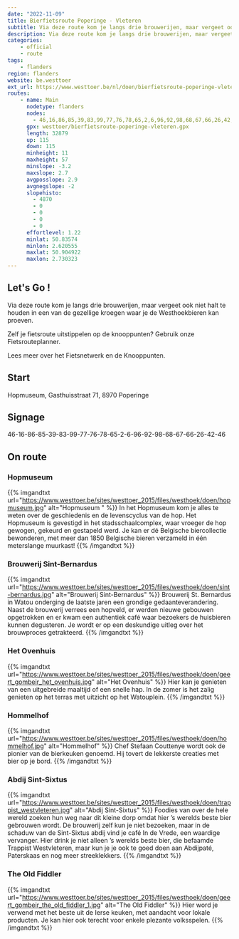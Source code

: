```yaml
---
date: "2022-11-09"
title: Bierfietsroute Poperinge - Vleteren
subtitle: Via deze route kom je langs drie brouwerijen, maar vergeet ook niet halt te houden in een van de gezellige kroegen waar je de Westhoekbieren kan proeven
description: Via deze route kom je langs drie brouwerijen, maar vergeet ook niet halt te houden in een van de gezellige kroegen waar je de Westhoekbieren kan proeven
categories:
    - official
    - route
tags:
    - flanders
region: flanders
website: be.westtoer
ext_url: https://www.westtoer.be/nl/doen/bierfietsroute-poperinge-vleteren
routes:
    - name: Main
      nodetype: flanders
      nodes:
        - 46,16,86,85,39,83,99,77,76,78,65,2,6,96,92,98,68,67,66,26,42,46
      gpx: westtoer/bierfietsroute-poperinge-vleteren.gpx
      length: 32879
      up: 115
      down: 115
      minheight: 11
      maxheight: 57
      minslope: -3.2
      maxslope: 2.7
      avgposslope: 2.9
      avgnegslope: -2
      slopehisto:
        - 4870
        - 0
        - 0
        - 0
        - 0
      effortlevel: 1.22
      minlat: 50.83574
      minlon: 2.620555
      maxlat: 50.904922
      maxlon: 2.730323
---
```


## Let's Go ! 

Via deze route kom je langs drie brouwerijen, maar vergeet ook niet halt te houden in een van de gezellige kroegen waar je de Westhoekbieren kan proeven.

Zelf je fietsroute uitstippelen op de knooppunten? Gebruik onze Fietsrouteplanner.

Lees meer over het Fietsnetwerk en de Knooppunten.

## Start

Hopmuseum, Gasthuisstraat 71, 8970 Poperinge

## Signage

46-16-86-85-39-83-99-77-76-78-65-2-6-96-92-98-68-67-66-26-42-46

## On route

### Hopmuseum 

{{% imgandtxt url="https://www.westtoer.be/sites/westtoer_2015/files/westhoek/doen/hopmuseum.jpg" alt="Hopmuseum " %}}
In het Hopmuseum kom je alles te weten over de geschiedenis en de levenscyclus van de hop. Het Hopmuseum is gevestigd in het stadsschaalcomplex, waar vroeger de hop gewogen, gekeurd en gestapeld werd. Je kan er dé Belgische biercollectie bewonderen, met meer dan 1850 Belgische bieren verzameld in één meterslange muurkast!
{{% /imgandtxt %}}

### Brouwerij Sint-Bernardus

{{% imgandtxt url="https://www.westtoer.be/sites/westtoer_2015/files/westhoek/doen/sint-bernardus.jpg" alt="Brouwerij Sint-Bernardus" %}}
Brouwerij St. Bernardus in Watou onderging de laatste jaren een grondige gedaanteverandering. Naast de brouwerij verrees een hopveld, er werden nieuwe gebouwen opgetrokken en er kwam een authentiek café waar bezoekers de huisbieren kunnen degusteren. Je wordt er op een deskundige uitleg over het brouwproces getrakteerd.
{{% /imgandtxt %}}

### Het Ovenhuis

{{% imgandtxt url="https://www.westtoer.be/sites/westtoer_2015/files/westhoek/doen/geert_gombeir_het_ovenhuis.jpg" alt="Het Ovenhuis" %}}
Hier kan je genieten van een uitgebreide maaltijd of een snelle hap. In de zomer is het zalig genieten op het terras met uitzicht op het Watouplein.
{{% /imgandtxt %}}

### Hommelhof

{{% imgandtxt url="https://www.westtoer.be/sites/westtoer_2015/files/westhoek/doen/hommelhof.jpg" alt="Hommelhof" %}}
Chef Stefaan Couttenye wordt ook de pionier van de bierkeuken genoemd. Hij tovert de lekkerste creaties met bier op je bord.
{{% /imgandtxt %}}

### Abdij Sint-Sixtus

{{% imgandtxt url="https://www.westtoer.be/sites/westtoer_2015/files/westhoek/doen/trappist_westvleteren.jpg" alt="Abdij Sint-Sixtus" %}}
Foodies van over de hele wereld zoeken hun weg naar dit kleine dorp omdat hier ’s werelds beste bier gebrouwen wordt. De brouwerij zelf kun je niet bezoeken, maar in de schaduw van de Sint-Sixtus abdij vind je café In de Vrede, een waardige vervanger. Hier drink je niet alleen ’s werelds beste bier, die befaamde Trappist Westvleteren, maar kun je je ook te goed doen aan Abdijpaté, Paterskaas en nog meer streeklekkers.
{{% /imgandtxt %}}

### The Old Fiddler

{{% imgandtxt url="https://www.westtoer.be/sites/westtoer_2015/files/westhoek/doen/geert_gombeir_the_old_fiddler_1.jpg" alt="The Old Fiddler" %}}
Hier word je verwend met het beste uit de Ierse keuken, met aandacht voor lokale producten. Je kan hier ook terecht voor enkele plezante volksspelen.
{{% /imgandtxt %}}


